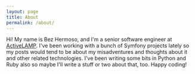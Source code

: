 ```yaml
---
layout: page
title: About
permalink: /about/
---
```


Hi! My name is Bez Hermoso, and I'm a senior software engineer at [ActiveLAMP](http://activelamp.com).
I've been working with a bunch of Symfony projects lately so my posts would tend to be about my misadventures
and thoughts about it and other related technologies.
I've been writing some bits in Python and Ruby also so maybe I'll write a stuff or two about that, too. Happy coding!